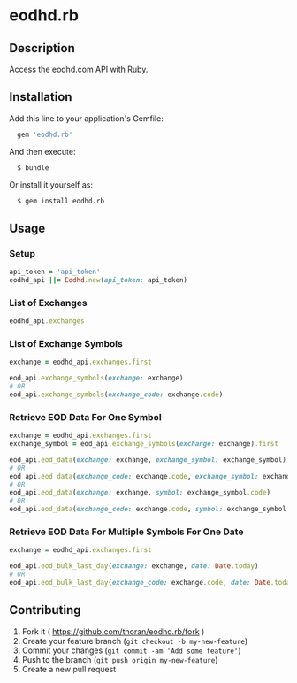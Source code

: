 # eodhd.rb

## Description

Access the eodhd.com API with Ruby.

## Installation

Add this line to your application's Gemfile:
```ruby
  gem 'eodhd.rb'
```
And then execute:
```bash
  $ bundle
```
Or install it yourself as:
```bash
  $ gem install eodhd.rb
```

## Usage

### Setup
```ruby
api_token = 'api_token'
eodhd_api ||= Eodhd.new(api_token: api_token)
```

### List of Exchanges
```ruby
eodhd_api.exchanges
```

### List of Exchange Symbols
```ruby
exchange = eodhd_api.exchanges.first

eod_api.exchange_symbols(exchange: exchange)
# OR
eod_api.exchange_symbols(exchange_code: exchange.code)
```

### Retrieve EOD Data For One Symbol
```ruby
exchange = eodhd_api.exchanges.first
exchange_symbol = eod_api.exchange_symbols(exchange: exchange).first

eod_api.eod_data(exchange: exchange, exchange_symbol: exchange_symbol)
# OR
eod_api.eod_data(exchange_code: exchange.code, exchange_symbol: exchange_symbol)
# OR
eod_api.eod_data(exchange: exchange, symbol: exchange_symbol.code)
# OR
eod_api.eod_data(exchange_code: exchange.code, symbol: exchange_symbol.code)
```

### Retrieve EOD Data For Multiple Symbols For One Date
```ruby
exchange = eodhd_api.exchanges.first

eod_api.eod_bulk_last_day(exchange: exchange, date: Date.today)
# OR
eod_api.eod_bulk_last_day(exchange_code: exchange.code, date: Date.today)
```

## Contributing

1. Fork it ( https://github.com/thoran/eodhd.rb/fork )
2. Create your feature branch (`git checkout -b my-new-feature`)
3. Commit your changes (`git commit -am 'Add some feature'`)
4. Push to the branch (`git push origin my-new-feature`)
5. Create a new pull request
